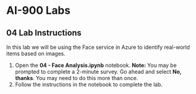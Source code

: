 # AI-900 Labs
## 04 Lab Instructions
In this lab we will be using the Face service in Azure to identify real-world items based on images.

1.  Open the **04 - Face Analysis.ipynb** notebook.
    **Note:** You may be prompted to complete a 2-minute survey. Go ahead and select **No, thanks**. You may need to do this more than once.
2.  Follow the instructions in the notebook to complete the lab.
